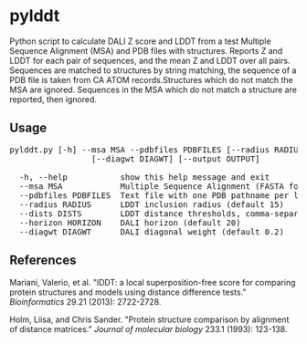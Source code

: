 # pylddt

Python script to calculate DALI Z score and LDDT from a test Multiple Sequence Alignment (MSA) and PDB files with structures.
Reports Z and LDDT for each pair of sequences, and the mean Z and LDDT over all pairs. Sequences are matched to structures by
string matching, the sequence of a PDB file is taken from CA ATOM records.Structures which do not match the MSA are
ignored. Sequences in the MSA which do not match a structure are reported, then ignored.

## Usage 
<pre>
pylddt.py [-h] --msa MSA --pdbfiles PDBFILES [--radius RADIUS] [--dists DISTS] [--horizon HORIZON]
                 [--diagwt DIAGWT] [--output OUTPUT]

  -h, --help           show this help message and exit
  --msa MSA            Multiple Sequence Alignment (FASTA format)
  --pdbfiles PDBFILES  Text file with one PDB pathname per line
  --radius RADIUS      LDDT inclusion radius (default 15)
  --dists DISTS        LDDT distance thresholds, comma-separated (default 0.5,1,2,4)
  --horizon HORIZON    DALI horizon (default 20)
  --diagwt DIAGWT      DALI diagonal weight (default 0.2)
</pre>

## References

Mariani, Valerio, et al. "lDDT: a local superposition-free score for comparing protein structures and models using distance difference tests." <i>Bioinformatics</i> 29.21 (2013): 2722-2728.

Holm, Liisa, and Chris Sander. "Protein structure comparison by alignment of distance matrices." <i>Journal of molecular biology</i> 233.1 (1993): 123-138.
